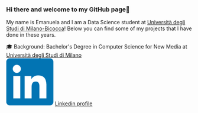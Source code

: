 ### Hi there and welcome to my GitHub page👋

My name is Emanuela and I am a Data Science student at <a href="https://datascience.disco.unimib.it/it/">Università degli Studi di Milano-Bicocca</a>!
Below you can find some of my projects that I have done in these years. 

🎓 Background: Bachelor's Degree in Computer Science for New Media at <a href="https://www.unimi.it/it/corsi/corsi-di-laurea/informatica-la-comunicazione-digitale">Università degli Studi di Milano</a>
<br>
<img src="https://github.com/emanuelaelli/emanuelaelli/blob/main/Linkedin_logo.png" alt="Linkedin_logo"> <a href="https://www.linkedin.com/in/emanuela-elli-82137b206/">Linkedin profile</a>
